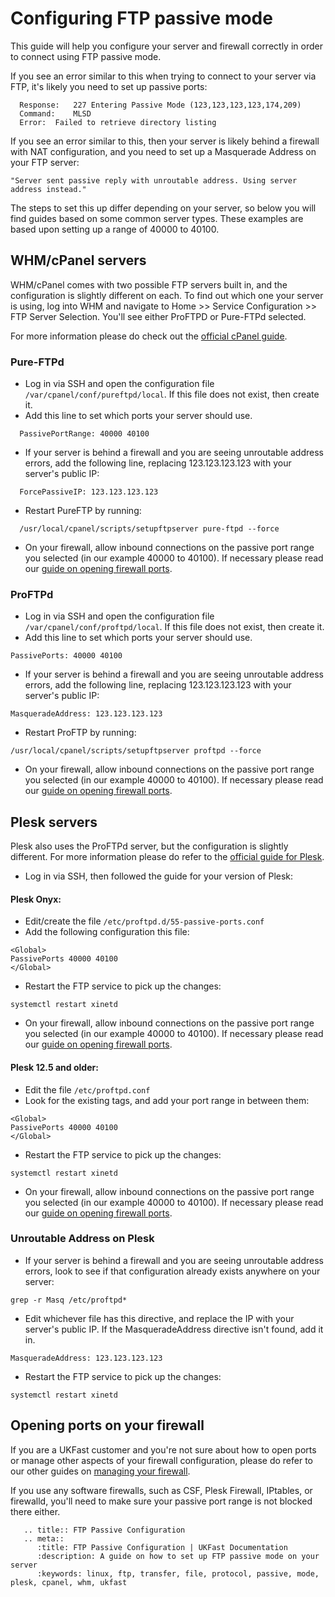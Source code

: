 # Configuring FTP passive mode

This guide will help you configure your server and firewall correctly in order to connect using FTP passive mode.

If you see an error similar to this when trying to connect to your server via FTP, it's likely you need to set up passive ports:

```console
  Response:   227 Entering Passive Mode (123,123,123,123,174,209)
  Command:    MLSD
  Error:  Failed to retrieve directory listing
```

If you see an error similar to this, then your server is likely behind a firewall with NAT configuration, and you need to set up a Masquerade Address on your FTP server:

```console
"Server sent passive reply with unroutable address. Using server address instead."
```

The steps to set this up differ depending on your server, so below you will find guides based on some common server types.  These examples are based upon setting up a range of 40000 to 40100.

## WHM/cPanel servers

WHM/cPanel comes with two possible FTP servers built in, and the configuration is slightly different on each. To find out which one your server is using, log into WHM and navigate to  Home >> Service Configuration >> FTP Server Selection. You'll see either ProFTPD or Pure-FTPd selected.

For more information please do check out the [official cPanel guide](https://documentation.cpanel.net/display/CKB/How+to+Enable+FTP+Passive+Mode).

### Pure-FTPd

- Log in via SSH and open the configuration file `/var/cpanel/conf/pureftpd/local`. If this file does not exist, then create it.
- Add this line to set which ports your server should use.

```console
  PassivePortRange: 40000 40100
```

- If your server is behind a firewall and you are seeing unroutable address errors, add the following line, replacing 123.123.123.123 with your server's public IP:

```console
  ForcePassiveIP: 123.123.123.123
```

- Restart PureFTP by running:

```console
  /usr/local/cpanel/scripts/setupftpserver pure-ftpd --force
```

- On your firewall, allow inbound connections on the passive port range you selected (in our example 40000 to 40100).  If necessary please read our [guide on opening firewall ports](/network/firewalls/index).


### ProFTPd

- Log in via SSH and open the configuration file `/var/cpanel/conf/proftpd/local`. If this file does not exist, then create it.
- Add this line to set which ports your server should use.

```console
PassivePorts: 40000 40100
```

- If your server is behind a firewall and you are seeing unroutable address errors, add the following line, replacing 123.123.123.123 with your server's public IP:

```console
MasqueradeAddress: 123.123.123.123
```

- Restart ProFTP by running:

```console
/usr/local/cpanel/scripts/setupftpserver proftpd --force
```

- On your firewall, allow inbound connections on the passive port range you selected (in our example 40000 to 40100).  If necessary please read our [guide on opening firewall ports](/network/firewalls/index).

## Plesk servers

Plesk also uses the ProFTPd server, but the configuration is slightly different. For more information please do refer to the [official guide for Plesk](https://support.plesk.com/hc/en-us/articles/213902285-How-to-configure-passive-ports-range-for-ProFTPd-on-a-server-behind-a-firewall-).

- Log in via SSH, then followed the guide for your version of Plesk:

#### Plesk Onyx:
- Edit/create the file `/etc/proftpd.d/55-passive-ports.conf`
- Add the following configuration this file:
```console
<Global>
PassivePorts 40000 40100
</Global>
```
- Restart the FTP service to pick up the changes:
```console
systemctl restart xinetd
```
- On your firewall, allow inbound connections on the passive port range you selected (in our example 40000 to 40100).  If necessary please read our [guide on opening firewall ports](/network/firewalls/index).


#### Plesk 12.5 and older:

- Edit the file `/etc/proftpd.conf`
- Look for the existing <Global> tags, and add your port range in between them:

```console
<Global>
PassivePorts 40000 40100
</Global>
```

- Restart the FTP service to pick up the changes:

```console
systemctl restart xinetd
```

- On your firewall, allow inbound connections on the passive port range you selected (in our example 40000 to 40100).  If necessary please read our [guide on opening firewall ports](/network/firewalls/index).


### Unroutable Address on Plesk

- If your server is behind a firewall and you are seeing unroutable address errors, look to see if that configuration already exists anywhere on your server:

```console
grep -r Masq /etc/proftpd*
```

- Edit whichever file has this directive, and replace the IP with your server's public IP. If the MasqueradeAddress directive isn't found, add it in.

```console
MasqueradeAddress: 123.123.123.123
```

- Restart the FTP service to pick up the changes:

```console
systemctl restart xinetd
```

## Opening ports on your firewall

If you are a UKFast customer and you're not sure about how to open ports or manage other aspects of your firewall configuration, please do refer to our other guides on [managing your firewall](/network/firewalls/index).

If you use any software firewalls, such as CSF, Plesk Firewall, IPtables, or firewalld, you'll need to make sure your passive port range is not blocked there either.

```eval_rst
   .. title:: FTP Passive Configuration
   .. meta::
      :title: FTP Passive Configuration | UKFast Documentation
      :description: A guide on how to set up FTP passive mode on your server
      :keywords: linux, ftp, transfer, file, protocol, passive, mode, plesk, cpanel, whm, ukfast
```
